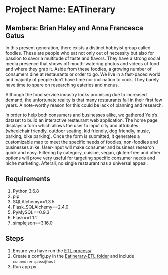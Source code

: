 # Project Name: EATinerary
## Members: Brian Haley and Anna Francesca Gatus

In this present generation, there exists a distinct hobbyist group called foodies. These are people who eat not only out of necessity but also for passion to savor a multitude of taste and flavors. They have a strong social media presence that shows off mouth-watering photos and videos of food and where they grab it. Aside from these foodies, a growing number of consumers dine at restaurants or order to go. We live in a fast-paced world and majority of people don’t have time nor inclination to cook. They barely have time to spare on researching eateries and menus. 

Although the food service industry looks promising due to increased demand, the unfortunate reality is that many restaurants fail in their first few years. A note-worthy reason for this could be lack of planning and research. 

In order to help both consumers and businesses alike, we gathered Yelp’s dataset to build an interactive restaurant web application. The home page displays a form which allows the user to input city and attributes (wheelchair friendly, outdoor seating, kid friendly, dog friendly, music, parking, bike parking). Once the form is submitted, it generates a customizable map to meet the specific needs of foodies, non-foodies and businesses alike. User-input will make consumer and business research quick and easy. Filtering by category, cuisine, vegan, gluten-free and other options will prove very useful for targeting specific consumer needs and niche marketing. Afterall, no single restaurant has a universal appeal. 

## Requirements
1. Python 3.6.8
2. pip
3. SQLAlchemy==1.3.5
4. Flask_SQLAlchemy==2.4.0
5. PyMySQL==0.9.3
6. Flask==1.1.1
7. simplejson==3.16.0

## Steps
1. Ensure you have run the [ETL process](https://github.com/TotalEntropy/Eatinerary-ETL.git)/
2. Create a config.py in the [Eatinerary-ETL folder](https://github.com/TotalEntropy/Eatinerary-ETL) and include ```conn=user:pass@host```
3. Run app.py
